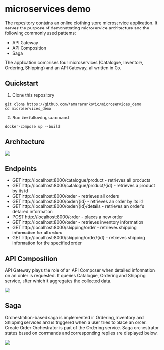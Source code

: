 # microservices demo

The repository contains an online clothing store microservice application. It serves the purpose of demonstrating microservice architecture and the following commonly used patterns:
- API Gateway
- API Composition
- Saga

The application comprises four microservices (Catalogue, Inventory, Ordering, Shipping) and an API Gateway, all written in Go.

## Quickstart

1. Clone this repository

```
git clone https://github.com/tamararankovic/microservices_demo
cd microservices_demo
```

2. Run the following command

```
docker-compose up --build
```

## Architecture

![](/diagrams/architecture.png)

## Endpoints

- GET http://localhost:8000/catalogue/product - retrieves all products
- GET http://localhost:8000/catalogue/product/{id} - retrieves a product by its id
- GET http://localhost:8000/order - retrieves all orders
- GET http://localhost:8000/order/{id} - retrieves an order by its id
- GET http://localhost:8000/order/{id}/details - retrieves an order's detailed information
- POST http://localhost:8000/order - places a new order
- GET http://localhost:8000/order - retrieves inventory information
- GET http://localhost:8000/shipping/order - retrieves shipping information for all orders
- GET http://localhost:8000/shipping/order/{id} - retrieves shipping information for the specified order

## API Composition

API Gateway plays the role of an API Composer when detailed information on an order is requested. It queries Catalogue, Ordering and Shipping service, after which it aggregates the collected data.

![](/diagrams/composition.png)

## Saga

Orchestration-based saga is implemented in Ordering, Inventory and Shipping services and is triggered when a user tries to place an order. Create Order Orchestrator is part of the Ordering service. Saga orchestrator states based on commands and corresponding replies are displayed below.

![](/diagrams/saga.png)
